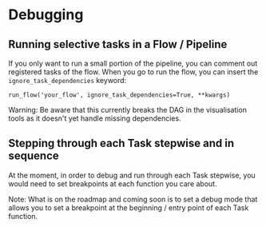 # Debugging

## Running selective tasks in a Flow / Pipeline
If you only want to run a small portion of the pipeline, you can comment out registered tasks of the flow.
When you go to run the flow, you can insert the ```ignore_task_dependencies``` keyword:

```run_flow('your_flow', ignore_task_dependencies=True, **kwargs)```

Warning: Be aware that this currently breaks the DAG in the visualisation tools as it doesn't yet handle missing dependencies.

## Stepping through each Task stepwise and in sequence
At the moment, in order to debug and run through each Task stepwise, you would need to set breakpoints at each function you care about.

Note:
What is on the roadmap and coming soon is to set a debug mode that allows you to set a breakpoint at the beginning / entry point of each Task function.